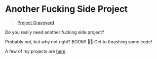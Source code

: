 # Another Fucking Side Project

> [Project Graveyard](graveyard.md)

Do you really need another fucking side project?

Probably not, but why not right? BOOM! 🤘🏻 Get to thrashing some code!

A few of my projects are [here](https://adron.github.io/adron/).
